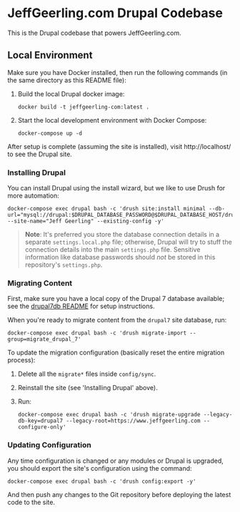 # JeffGeerling.com Drupal Codebase

This is the Drupal codebase that powers JeffGeerling.com.

## Local Environment

Make sure you have Docker installed, then run the following commands (in the same directory as this README file):

  1. Build the local Drupal docker image:

     ```
     docker build -t jeffgeerling-com:latest .
     ```

  2. Start the local development environment with Docker Compose:

     ```
     docker-compose up -d
     ```

After setup is complete (assuming the site is installed), visit http://localhost/ to see the Drupal site.

### Installing Drupal

You can install Drupal using the install wizard, but we like to use Drush for more automation:

    docker-compose exec drupal bash -c 'drush site:install minimal --db-url="mysql://drupal:$DRUPAL_DATABASE_PASSWORD@$DRUPAL_DATABASE_HOST/drupal" --site-name="Jeff Geerling" --existing-config -y'

> **Note**: It's preferred you store the database connection details in a separate `settings.local.php` file; otherwise, Drupal will try to stuff the connection details into the main `settings.php` file. Sensitive information like database passwords should _not_ be stored in this repository's `settings.php`.

### Migrating Content

First, make sure you have a local copy of the Drupal 7 database available; see the [drupal7db README](drupal7db/README.md) for setup instructions.

When you're ready to migrate content from the `drupal7` site database, run:

    docker-compose exec drupal bash -c 'drush migrate-import --group=migrate_drupal_7'

To update the migration configuration (basically reset the entire migration process):

  1. Delete all the `migrate*` files inside `config/sync`.
  2. Reinstall the site (see 'Installing Drupal' above).
  3. Run:

     ```
     docker-compose exec drupal bash -c 'drush migrate-upgrade --legacy-db-key=drupal7 --legacy-root=https://www.jeffgeerling.com --configure-only'
     ```

### Updating Configuration

Any time configuration is changed or any modules or Drupal is upgraded, you should export the site's configuration using the command:

    docker-compose exec drupal bash -c 'drush config:export -y'

And then push any changes to the Git repository before deploying the latest code to the site.
